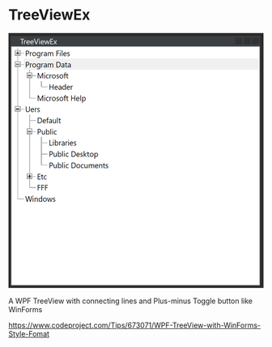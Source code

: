 # TreeViewEx

![Screenshot](/TreeViewEx/Screenshot.png?raw=true)

A WPF TreeView with connecting lines and Plus-minus Toggle button like WinForms

https://www.codeproject.com/Tips/673071/WPF-TreeView-with-WinForms-Style-Fomat
